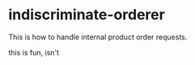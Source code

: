 # indiscriminate-orderer

This is how to handle internal product order requests.

this is fun, isn't
